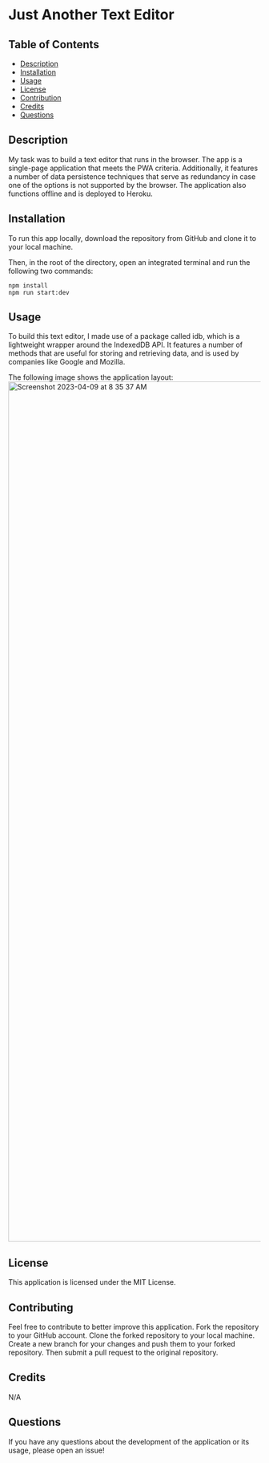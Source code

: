 # Just Another Text Editor

## Table of Contents
- [Description](#description)
- [Installation](#installation)
- [Usage](#usage)
- [License](#license)
- [Contribution](#contributing)
- [Credits](#credits)
- [Questions](#questions)


## Description
My task was to build a text editor that runs in the browser. The app is a single-page application that meets the PWA criteria. Additionally, it features a number of data persistence techniques that serve as redundancy in case one of the options is not supported by the browser. The application also functions offline and is deployed to Heroku. 


## Installation

To run this app locally, download the repository from GitHub and clone it to your local machine.

Then, in the root of the directory, open an integrated terminal and run the following two commands: 
```
npm install
npm run start:dev
```

## Usage

To build this text editor, I made use of a package called idb, which is a lightweight wrapper around the IndexedDB API. It features a number of methods that are useful for storing and retrieving data, and is used by companies like Google and Mozilla.

The following image shows the application layout:
<img width="1714" alt="Screenshot 2023-04-09 at 8 35 37 AM" src="https://user-images.githubusercontent.com/109991922/230772932-8640bdc8-6880-4422-86f8-e91917e41e32.png">



## License
This application is licensed under the MIT License. 


## Contributing

Feel free to contribute to better improve this application. Fork the repository to your GitHub account. Clone the forked repository to your local machine. Create a new branch for your changes and push them to your forked repository. Then submit a pull request to the original repository.


## Credits
N/A

## Questions
If you have any questions about the development of the application or its usage, please open an issue!

